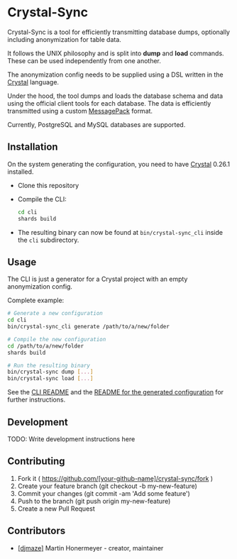 # Crystal-Sync

Crystal-Sync is a tool for efficiently transmitting database dumps, optionally including anonymization for table data.

It follows the UNIX philosophy and is split into **dump** and **load** commands. These can be used independently from one another.

The anonymization config needs to be supplied using a DSL written in the [Crystal](http://crystal-lang.org/) language.

Under the hood, the tool dumps and loads the database schema and data using the official client tools for each database. The data is efficiently transmitted using a custom [MessagePack](https://msgpack.org/) format.

Currently, PostgreSQL and MySQL databases are supported.

## Installation

On the system generating the configuration, you need to have [Crystal](http://crystal-lang.org/) 0.26.1 installed.

* Clone this repository
* Compile the CLI:

  ```bash
  cd cli
  shards build
  ```
* The resulting binary can now be found at `bin/crystal-sync_cli` inside the `cli` subdirectory.

## Usage

The CLI is just a generator for a Crystal project with an empty anonymization config.

Complete example:

```bash
# Generate a new configuration
cd cli
bin/crystal-sync_cli generate /path/to/a/new/folder

# Compile the new configuration
cd /path/to/a/new/folder
shards build

# Run the resulting binary
bin/crystal-sync dump [...]
bin/crystal-sync load [...]
```

See the [CLI README](cli/README.md) and the [README for the generated configuration](cli/templates/README.md) for further instructions.

## Development

TODO: Write development instructions here

## Contributing

1. Fork it ( https://github.com/[your-github-name]/crystal-sync/fork )
2. Create your feature branch (git checkout -b my-new-feature)
3. Commit your changes (git commit -am 'Add some feature')
4. Push to the branch (git push origin my-new-feature)
5. Create a new Pull Request

## Contributors

- [[djmaze]](https://github.com/djmaze) Martin Honermeyer - creator, maintainer

